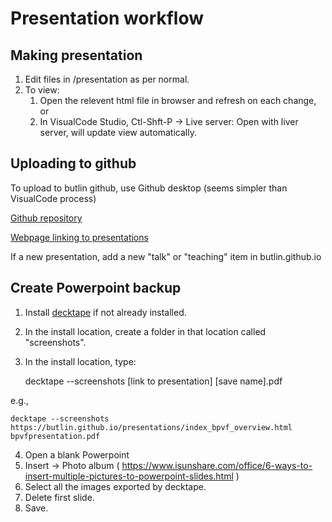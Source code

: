 # Presentation workflow

## Making presentation
1. Edit files in /presentation as per normal.
2. To view:
   1. Open the relevent html file in browser and refresh on each change, or
   2. In VisualCode Studio, Ctl-Shft-P -> Live server: Open with liver server, will update view automatically.

## Uploading to github
To upload to butlin github, use Github desktop (seems simpler than VisualCode process)
 
<a href="https://github.com/butlin/presentations/">Github repository</a>

<a href="https://butlin.github.io/presentations/">Webpage linking to presentations</a>

If a new presentation, add a new "talk" or "teaching" item in butlin.github.io

## Create Powerpoint backup

1. Install <a href="https://github.com/astefanutti/decktape">decktape</a> if not already installed.
2. In the install location, create a folder in that location called "screenshots".
3. In the install location, type:
  
    decktape --screenshots [link to presentation] [save name].pdf

e.g.,

    decktape --screenshots https://butlin.github.io/presentations/index_bpvf_overview.html bpvfpresentation.pdf

4. Open a blank Powerpoint
5. Insert -> Photo album ( https://www.isunshare.com/office/6-ways-to-insert-multiple-pictures-to-powerpoint-slides.html )
6. Select all the images exported by decktape.
7. Delete first slide.
8. Save.
